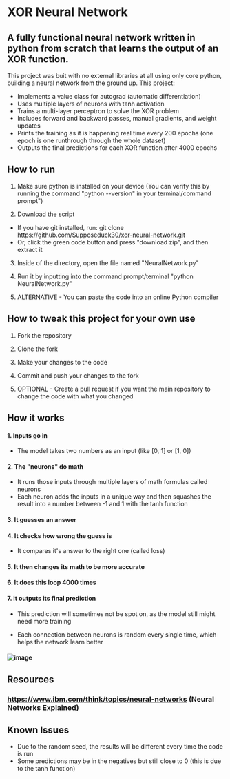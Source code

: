 # XOR Neural Network

## A fully functional neural network written in python from scratch that learns the output of an XOR function.

This project was buit with no external libraries at all using only core python, building a neural network from the ground up. This project:
- Implements a value class for autograd (automatic differentiation)
- Uses multiple layers of neurons with tanh activation
- Trains a multi-layer perceptron to solve the XOR problem
- Includes forward and backward passes, manual gradients, and weight updates
- Prints the training as it is happening real time every 200 epochs (one epoch is one runthrough through the whole dataset)
- Outputs the final predictions for each XOR function after 4000 epochs 

## How to run 
1. Make sure python is installed on your device (You can verify this by running the command "python --version" in your terminal/command prompt")

2. Download the script
- If you have git installed, run:
  git clone https://github.com/Supposeduck30/xor-neural-network.git
- Or, click the green code button and press "download zip", and then extract it 

3. Inside of the directory, open the file named "NeuralNetwork.py"

4. Run it by inputting into the command prompt/terminal "python NeuralNetwork.py"

5. ALTERNATIVE - You can paste the code into an online Python compiler

## How to tweak this project for your own use 
1. Fork the repository
   
2. Clone the fork
   
3. Make your changes to the code
   
4. Commit and push your changes to the fork
   
5. OPTIONAL - Create a pull request if you want the main repository to change the code with what you changed 

## How it works 
#### 1. Inputs go in
   - The model takes two numbers as an input (like [0, 1] or [1, 0])

#### 2. The "neurons" do math
   - It runs those inputs through multiple layers of math formulas called neurons
   - Each neuron adds the inputs in a unique way and then squashes the result into a number between -1 and 1 with the tanh function

#### 3. It guesses an answer

#### 4. It checks how wrong the guess is
   - It compares it's answer to the right one (called loss)
  
#### 5. It then changes its math to be more accurate

#### 6. It does this loop 4000 times

#### 7. It outputs its final prediction
   - This prediction will sometimes not be spot on, as the model still might need more training

- Each connection between neurons is random every single time, which helps the network learn better
#### ![image](https://github.com/user-attachments/assets/3e640682-f5f8-4a38-9c80-93010d72679c)


## Resources
### https://www.ibm.com/think/topics/neural-networks (Neural Networks Explained)

## Known Issues 
- Due to the random seed, the results will be different every time the code is run
- Some predictions may be in the negatives but still close to 0 (this is due to the tanh function)
